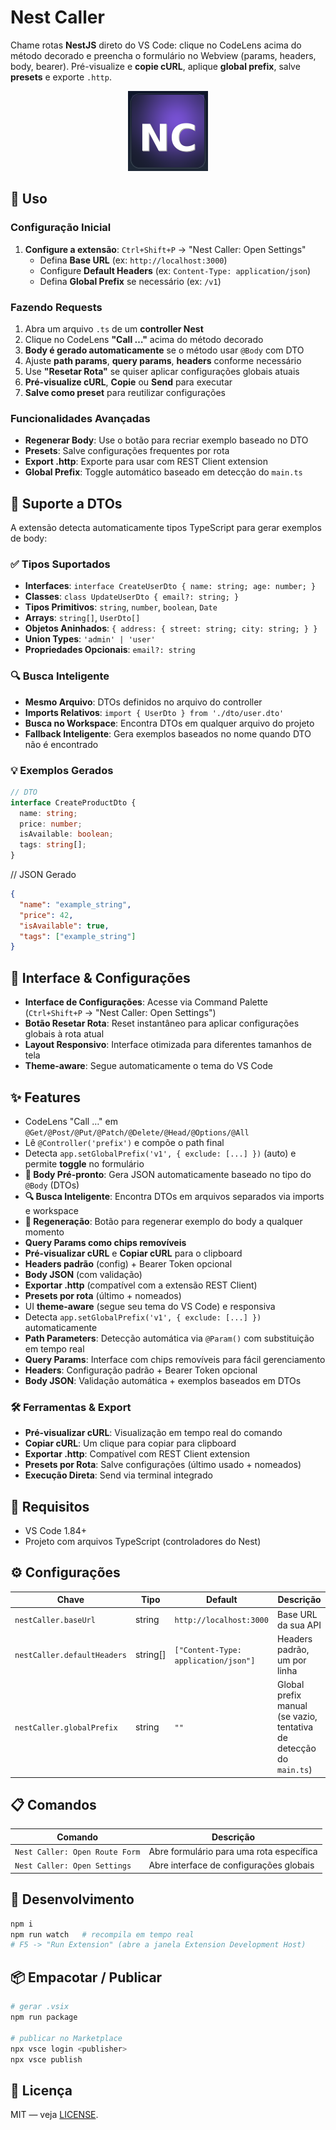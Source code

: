 # Nest Caller

Chame rotas **NestJS** direto do VS Code: clique no CodeLens acima do método decorado e preencha o formulário no Webview (params, headers, body, bearer). Pré-visualize e **copie cURL**, aplique **global prefix**, salve **presets** e exporte `.http`.

<p align="center">
  <img src="media/icon.png" width="128" height="128" alt="Nest Caller icon">
</p>

## 🚀 Uso

### Configuração Inicial
1. **Configure a extensão**: `Ctrl+Shift+P` → "Nest Caller: Open Settings"
   - Defina **Base URL** (ex: `http://localhost:3000`)
   - Configure **Default Headers** (ex: `Content-Type: application/json`)
   - Defina **Global Prefix** se necessário (ex: `/v1`)

### Fazendo Requests
1. Abra um arquivo `.ts` de um **controller Nest**
2. Clique no CodeLens **"Call …"** acima do método decorado
3. **Body é gerado automaticamente** se o método usar `@Body` com DTO
4. Ajuste **path params**, **query params**, **headers** conforme necessário
5. Use **"Resetar Rota"** se quiser aplicar configurações globais atuais
6. **Pré-visualize cURL**, **Copie** ou **Send** para executar
7. **Salve como preset** para reutilizar configurações

### Funcionalidades Avançadas
- **Regenerar Body**: Use o botão para recriar exemplo baseado no DTO
- **Presets**: Salve configurações frequentes por rota
- **Export .http**: Exporte para usar com REST Client extension
- **Global Prefix**: Toggle automático baseado em detecção do `main.ts`

## 🎯 Suporte a DTOs

A extensão detecta automaticamente tipos TypeScript para gerar exemplos de body:

### ✅ Tipos Suportados
- **Interfaces**: `interface CreateUserDto { name: string; age: number; }`
- **Classes**: `class UpdateUserDto { email?: string; }`
- **Tipos Primitivos**: `string`, `number`, `boolean`, `Date`
- **Arrays**: `string[]`, `UserDto[]`
- **Objetos Aninhados**: `{ address: { street: string; city: string; } }`
- **Union Types**: `'admin' | 'user'`
- **Propriedades Opcionais**: `email?: string`

### 🔍 Busca Inteligente
- **Mesmo Arquivo**: DTOs definidos no arquivo do controller
- **Imports Relativos**: `import { UserDto } from './dto/user.dto'`
- **Busca no Workspace**: Encontra DTOs em qualquer arquivo do projeto
- **Fallback Inteligente**: Gera exemplos baseados no nome quando DTO não é encontrado

### 💡 Exemplos Gerados
```typescript
// DTO
interface CreateProductDto {
  name: string;
  price: number;
  isAvailable: boolean;
  tags: string[];
}
```

// JSON Gerado
``` JSON
{
  "name": "example_string",
  "price": 42,
  "isAvailable": true,
  "tags": ["example_string"]
}
```

## 🔧 Interface & Configurações
- **Interface de Configurações**: Acesse via Command Palette (`Ctrl+Shift+P` → "Nest Caller: Open Settings")
- **Botão Resetar Rota**: Reset instantâneo para aplicar configurações globais à rota atual
- **Layout Responsivo**: Interface otimizada para diferentes tamanhos de tela
- **Theme-aware**: Segue automaticamente o tema do VS Code

## ✨ Features
- CodeLens "Call …" em `@Get/@Post/@Put/@Patch/@Delete/@Head/@Options/@All`
- Lê `@Controller('prefix')` e compõe o path final
- Detecta `app.setGlobalPrefix('v1', { exclude: [...] })` (auto) e permite **toggle** no formulário
- **🎯 Body Pré-pronto**: Gera JSON automaticamente baseado no tipo do `@Body` (DTOs)
- **🔍 Busca Inteligente**: Encontra DTOs em arquivos separados via imports e workspace
- **🔄 Regeneração**: Botão para regenerar exemplo do body a qualquer momento
- **Query Params como chips removíveis**
- **Pré-visualizar cURL** e **Copiar cURL** para o clipboard
- **Headers padrão** (config) + Bearer Token opcional
- **Body JSON** (com validação)
- **Exportar .http** (compatível com a extensão REST Client)
- **Presets por rota** (último + nomeados)
- UI **theme-aware** (segue seu tema do VS Code) e responsiva
- Detecta `app.setGlobalPrefix('v1', { exclude: [...] })` automaticamente
- **Path Parameters**: Detecção automática via `@Param()` com substituição em tempo real
- **Query Params**: Interface com chips removíveis para fácil gerenciamento
- **Headers**: Configuração padrão + Bearer Token opcional
- **Body JSON**: Validação automática + exemplos baseados em DTOs

### 🛠️ Ferramentas & Export
- **Pré-visualizar cURL**: Visualização em tempo real do comando
- **Copiar cURL**: Um clique para copiar para clipboard
- **Exportar .http**: Compatível com REST Client extension
- **Presets por Rota**: Salve configurações (último usado + nomeados)
- **Execução Direta**: Send via terminal integrado

## 🧰 Requisitos
- VS Code 1.84+
- Projeto com arquivos TypeScript (controladores do Nest)

## ⚙️ Configurações
| Chave | Tipo | Default | Descrição |
|------|------|---------|-----------|
| `nestCaller.baseUrl` | string | `http://localhost:3000` | Base URL da sua API |
| `nestCaller.defaultHeaders` | string[] | `["Content-Type: application/json"]` | Headers padrão, um por linha |
| `nestCaller.globalPrefix` | string | `""` | Global prefix manual (se vazio, tentativa de detecção do `main.ts`) |


## 📋 Comandos
| Comando | Descrição |
|---------|-----------|
| `Nest Caller: Open Route Form` | Abre formulário para uma rota específica |
| `Nest Caller: Open Settings` | Abre interface de configurações globais |

## 🧪 Desenvolvimento
```bash
npm i
npm run watch   # recompila em tempo real
# F5 -> "Run Extension" (abre a janela Extension Development Host)
```

## 📦 Empacotar / Publicar
```bash
# gerar .vsix
npm run package

# publicar no Marketplace
npx vsce login <publisher>
npx vsce publish
```

## 📝 Licença
MIT — veja [LICENSE](./LICENSE).
